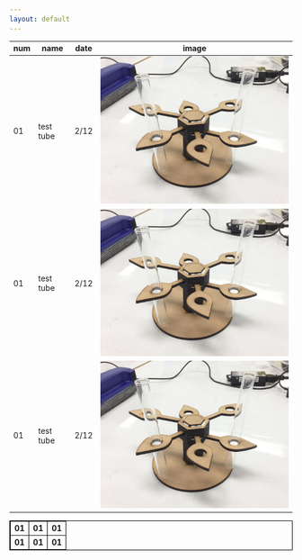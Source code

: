 ```yaml
---
layout: default
---
```




| num | name | date | image |
----|----|----|----
|01|test tube|2/12|<img src="image/test_tube_stand.JPG" width="500px">|
|01|test tube|2/12|<img src="image/test_tube_stand.JPG" width="500px">|
|01|test tube|2/12|<img src="image/test_tube_stand.JPG" width="500px">|

<table  border="1" cellspacing="0" cellpadding="5" bordercolor="#000000" style="border-collapse: collapse">
  <tr>
    <th>01</th>
    <th>01</th>
    <th>01</th>
  </tr>
  <tr>
    <th>01</th>
    <th>01</th>
    <th>01</th>
  </tr>
</table>

<!-- 参考

| 左揃え | 中央揃え | 右揃え |
|:---|:---:|---:|
|1 |2 |3 |
|4 |5 |6 |

-->
